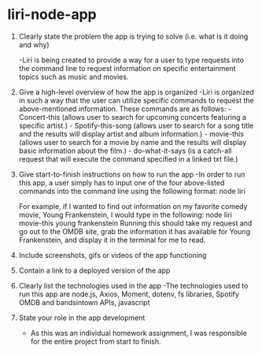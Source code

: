 # liri-node-app

1. Clearly state the problem the app is trying to solve (i.e. what is it doing and why)
    
    -Liri is being created to provide a way for a user to type requests into the command line to request information on specific entertainment topics such as music and movies. 

2. Give a high-level overview of how the app is organized
    -Liri is organized in such a way that the user can utilize specific commands to request the above-mentioned information. These commands       are as follows:
            - Concert-this (allows user to search for upcoming concerts featuring a specific artist.)
            - Spotify-this-song (allows user to search for a song title and the results will display artist and album information.)
            - movie-this (allows user to search for a movie by name and the results will display basic information about the film.)
            - do-what-it-says (is a catch-all request that will execute the command specified in a linked txt file.)

3. Give start-to-finish instructions on how to run the app
    -In order to run this app, a user simply has to input one of the four above-listed commands into the command line using the following        format: node liri <command> <search criteria>
     For example, if I wanted to find out information on my favorite comedy movie, Young Frankenstein, I would type in the following:
          node liri movie-this young frankenstein
     Running this should take my request and go out to the OMDB site, grab the information it has available for Young Frankenstein, and          display it in the terminal for me to read.
  

4. Include screenshots, gifs or videos of the app functioning


5. Contain a link to a deployed version of the app

6. Clearly list the technologies used in the app
    -The technologies used to run this app are node.js, Axios, Moment, dotenv, fs libraries, Spotify OMDB and bandsintown APIs, javascript
    
7. State your role in the app development
    - As this was an individual homework assignment, I was responsible for the entire project from start to finish. 
    
